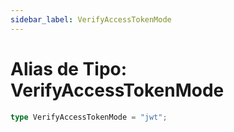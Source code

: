 ```yaml
---
sidebar_label: VerifyAccessTokenMode
---
```


# Alias de Tipo: VerifyAccessTokenMode

```ts
type VerifyAccessTokenMode = "jwt";
```

